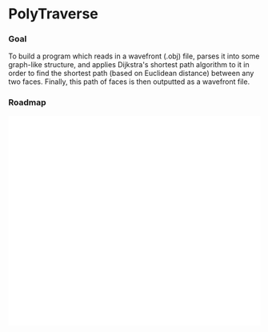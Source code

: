 # PolyTraverse
### Goal
To build a program which reads in a wavefront (.obj) file, parses it into some graph-like structure, and applies Dijkstra's shortest path algorithm to it in order to find the shortest path (based on Euclidean distance) between any two faces. Finally, this path of faces is then outputted as a wavefront file.
### Roadmap
![](./readmeworkaround.svg)